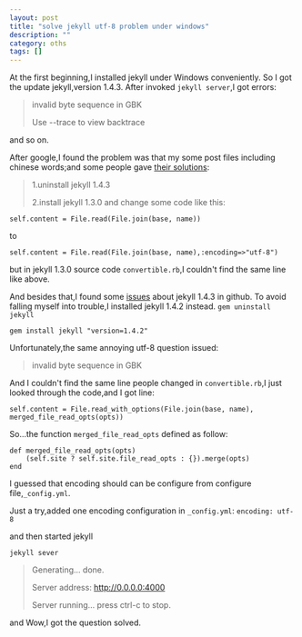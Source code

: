 ```yaml
---
layout: post 
title: "solve jekyll utf-8 problem under windows"
description: ""
category: oths
tags: []
---
```


At the first beginning,I installed jekyll under Windows conveniently.
So I got the update jekyll,version 1.4.3.
After invoked `jekyll server`,I got errors:

>invalid byte sequence in GBK
>
>Use --trace to view backtrace

and so on.

After google,I found the problem was that my some post files including chinese words;and some people gave [their solutions](http://blog.jsfor.com/skill/2013/09/07/jekyll-local-structures-notes/):

>1.uninstall jekyll 1.4.3
>
>2.install jekyll 1.3.0 and change some code like this:

`self.content = File.read(File.join(base, name))`

to

`self.content = File.read(File.join(base, name),:encoding=>"utf-8")`

but in jekyll 1.3.0 source code `convertible.rb`,I couldn't find the same line like above.

And besides that,I found some [issues](https://github.com/jekyll/jekyll/issues/1948%20for%20more%20information) about jekyll 1.4.3 in github.
To avoid falling myself into trouble,I installed jekyll 1.4.2 instead.
`gem uninstall jekyll`

`gem install jekyll "version=1.4.2"`

Unfortunately,the same annoying utf-8 question issued:

>invalid byte sequence in GBK

And I couldn't find the same line people changed in `convertible.rb`,I just looked through the code,and I got line:

`self.content = File.read_with_options(File.join(base, name),
				                                              merged_file_read_opts(opts))`

So...the function `merged_file_read_opts` defined as follow:

	def merged_file_read_opts(opts)
		(self.site ? self.site.file_read_opts : {}).merge(opts)
	end

I guessed that encoding should can be configure from configure file,`_config.yml`.

Just a try,added one encoding configuration in `_config.yml`:
`encoding: utf-8`

and then started jekyll

`jekyll sever`

>Generating... done.
>  
>Server address: http://0.0.0.0:4000
> 
>Server running... press ctrl-c to stop.

and Wow,I got the question solved.
